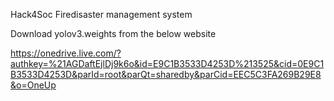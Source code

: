 Hack4Soc
Firedisaster management system

Download yolov3.weights from the below website

https://onedrive.live.com/?authkey=%21AGDaftEjlDj9k6o&id=E9C1B3533D4253D%213525&cid=0E9C1B3533D4253D&parId=root&parQt=sharedby&parCid=EEC5C3FA269B29E8&o=OneUp

